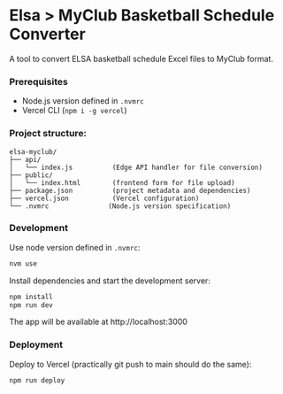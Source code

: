 # Elsa > MyClub Basketball Schedule Converter

A tool to convert ELSA basketball schedule Excel files to MyClub format.

### Prerequisites
- Node.js version defined in `.nvmrc`
- Vercel CLI (`npm i -g vercel`)

### Project structure:
```
elsa-myclub/
├── api/
│   └── index.js          (Edge API handler for file conversion)
├── public/
│   └── index.html        (frontend form for file upload)
├── package.json          (project metadata and dependencies)
├── vercel.json           (Vercel configuration)
└── .nvmrc               (Node.js version specification)
```

### Development
Use node version defined in `.nvmrc`:
```bash
nvm use
```

Install dependencies and start the development server:
```bash
npm install
npm run dev
```

The app will be available at http://localhost:3000

### Deployment
Deploy to Vercel (practically git push to main should do the same):
```bash
npm run deploy
```
